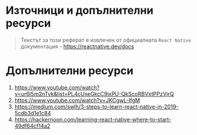 # Източници и допълнителни ресурси

> Текстът за този реферат е извлечен от официалната `React Native` документация - https://reactnative.dev/docs

# Допълнителни ресурси

1. https://www.youtube.com/watch?v=ur6I5m2nTvk&list=PL4cUxeGkcC9ixPU-QkScoRBVxtPPzVjrQ
2. https://www.youtube.com/watch?v=JKCgwL-IfgM
3. https://medium.com/swlh/3-steps-to-learn-react-native-in-2019-5cdb3d1e1c84
4. https://hackernoon.com/learning-react-native-where-to-start-49df64cf14a2